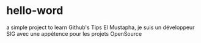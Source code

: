 # hello-word
a simple project to learn Github's Tips 
El Mustapha, je suis un développeur SIG avec une appétence pour les projets OpenSource 
